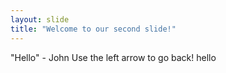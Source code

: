 ```yaml
---
layout: slide
title: "Welcome to our second slide!"
---
```

"Hello" - John
Use the left arrow to go back!
hello
